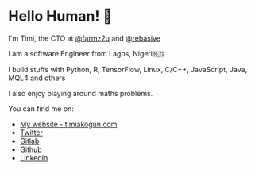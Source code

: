 # Hello Human! 🖖

I'm Timi, the CTO at [@farmz2u](https://twitter.com/farmz2u) and [@rebasive](https://twitter.com/rebasive)

I am a software Engineer from Lagos, Nigeri🇳🇬

I build stuffs with Python, R, TensorFlow, Linux, C/C++, JavaScript, Java, MQL4 and others

I also enjoy playing around maths problems.

You can find me on:
* [My website - timiakogun.com](https://timiakogun.com/)
* [Twitter](https://twitter.com/timiakogun)
* [Gitlab](https://gitlab.com/functionoffunction)
* [Github](https://gitlab.com/functionoffunction)
* [LinkedIn](https://linkedin.com/in/akoguntime)
